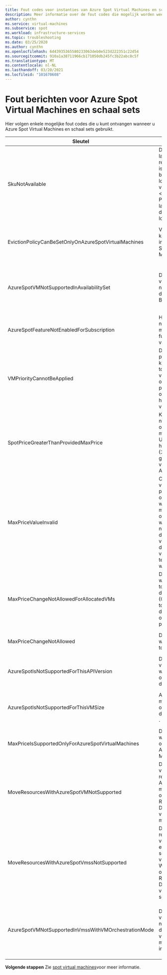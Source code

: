 ```yaml
---
title: Fout codes voor instanties van Azure Spot Virtual Machines en schaal sets
description: Meer informatie over de fout codes die mogelijk worden weer geven wanneer u Azure Spot Virtual Machines en instanties voor schaal sets gebruikt.
author: cynthn
ms.service: virtual-machines
ms.subservice: spot
ms.workload: infrastructure-services
ms.topic: troubleshooting
ms.date: 03/25/2020
ms.author: cynthn
ms.openlocfilehash: 6d43935365580233063deb0e523d222351c22d54
ms.sourcegitcommit: 910a1a38711966cb171050db245fc3b22abc8c5f
ms.translationtype: MT
ms.contentlocale: nl-NL
ms.lasthandoff: 03/20/2021
ms.locfileid: "101670608"
---
```

# <a name="error-messages-for-azure-spot-virtual-machines-and-scale-sets"></a>Fout berichten voor Azure Spot Virtual Machines en schaal sets

Hier volgen enkele mogelijke fout codes die u kunt ontvangen wanneer u Azure Spot Virtual Machines en schaal sets gebruikt.


| Sleutel | Bericht | Beschrijving |
|-----|---------|-------------|
| SkuNotAvailable | De aangevraagde laag voor de resource \<resource\> is momenteel niet beschikbaar op de locatie \<location\> voor het abonnement \<subscriptionID\> . Probeer een andere laag of implementeer deze op een andere locatie. | Er is niet voldoende Azure spot-capaciteit voor virtuele machines op deze locatie om uw VM-of schaalset-exemplaar te maken. |
| EvictionPolicyCanBeSetOnlyOnAzureSpotVirtualMachines  |  Verwijderings beleid kan alleen worden ingesteld op Azure Spot Virtual Machines. | Deze VM is geen virtuele machine met Azure-steun, dus u kunt het verwijderings beleid niet instellen. |
| AzureSpotVMNotSupportedInAvailabilitySet  |  De virtuele machine van Azure spot wordt niet ondersteund in de Beschikbaarheidsset. | U moet een virtuele machine van Azure spot gebruiken of een VM in een beschikbaarheidsset gebruiken, maar u kunt niet beide kiezen. |
| AzureSpotFeatureNotEnabledForSubscription  |  Het abonnement is niet ingeschakeld met de Azure spot-functie van de virtuele machine. | Gebruik een abonnement dat ondersteuning biedt voor Azure Spot Virtual Machines. |
| VMPriorityCannotBeApplied  |  De opgegeven prioriteits waarde {0} kan niet worden toegepast op de virtuele machine {1} omdat er geen prioriteit is opgegeven tijdens het maken van de virtuele machine. | Geef de prioriteit op wanneer de virtuele machine wordt gemaakt. |
| SpotPriceGreaterThanProvidedMaxPrice  |  Kan de bewerking niet uitvoeren {0} omdat de ingevoerde maximum prijs ' {1} USD ' lager is dan de huidige steun prijs ' {2} USD ' voor de grootte van de virtuele machine van Azure spot ' {3} '. | Selecteer een hoger maximum prijs. Zie de prijs informatie voor [Linux](https://azure.microsoft.com/pricing/details/virtual-machines/linux/) of [Windows](https://azure.microsoft.com/pricing/details/virtual-machines/windows/)voor meer informatie.|
| MaxPriceValueInvalid  |  Ongeldige waarde voor de maximum prijs. De enige ondersteunde waarden voor de maximum prijs zijn-1 of een decimale waarde groter dan nul. De waarde voor de maximale prijs van-1 geeft aan dat de virtuele machine van Azure Spot niet tegen prijs redenen wordt verwijderd. | Voer een geldige maximum prijs in. Zie prijzen voor [Linux](https://azure.microsoft.com/pricing/details/virtual-machines/linux/) of [Windows](https://azure.microsoft.com/pricing/details/virtual-machines/windows/)voor meer informatie. |
| MaxPriceChangeNotAllowedForAllocatedVMs | De maximale prijs wijziging is niet toegestaan wanneer de virtuele machine {0} momenteel is toegewezen. Maak de toewijzing ongedaan en probeer het opnieuw. | Stop\Deallocate de virtuele machine, zodat u de maximum prijs kunt wijzigen. |
| MaxPriceChangeNotAllowed | De maximale prijs wijziging is niet toegestaan. | U kunt de maximale prijs voor deze virtuele machine niet wijzigen. |
| AzureSpotIsNotSupportedForThisAPIVersion  |  De Azure spot-virtuele machine wordt niet ondersteund voor deze API-versie. | De API-versie moet 2019-03-01 zijn. |
| AzureSpotIsNotSupportedForThisVMSize  |  Azure Spot Virtual machine wordt niet ondersteund voor deze VM-grootte {0} . | Selecteer een andere VM-grootte. Zie [Azure Spot Virtual Machines](./spot-vms.md)voor meer informatie. |
| MaxPriceIsSupportedOnlyForAzureSpotVirtualMachines  |  De maximale prijs wordt alleen ondersteund voor Azure Spot Virtual Machines. | Zie [Azure Spot Virtual Machines](./spot-vms.md)voor meer informatie. |
| MoveResourcesWithAzureSpotVMNotSupported  |  De aanvraag voor het verplaatsen van resources bevat een Azure spot-virtuele machine. Wordt niet ondersteund. Raadpleeg de fout Details voor de Id's van de virtuele machine. | U kunt Azure Spot Virtual Machines niet verplaatsen. |
| MoveResourcesWithAzureSpotVmssNotSupported  |  De aanvraag resources verplaatsen bevat een Azure spot-schaalset voor virtuele machines. Wordt niet ondersteund. Raadpleeg de fout Details voor de virtuele-machine schaal sets-Id's. | U kunt geen Azure spot-instanties voor virtuele-machine schaal sets verplaatsen. |
| AzureSpotVMNotSupportedInVmssWithVMOrchestrationMode | De virtuele machine van Azure spot wordt niet ondersteund in de schaalset voor virtuele machines met de modus VM-indeling. | Stel de Orchestration-modus in op virtuele-machine schaal sets om Azure spot-exemplaren van virtuele machines te gebruiken. |


**Volgende stappen** Zie [spot virtual machines](./spot-vms.md)voor meer informatie.